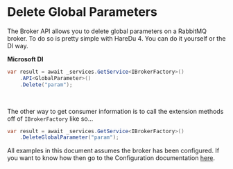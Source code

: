 # Delete Global Parameters

The Broker API allows you to delete global parameters on a RabbitMQ broker. To do so is pretty simple with HareDu 4. You can do it yourself or the DI way.

**Microsoft DI**

```c#
var result = await _services.GetService<IBrokerFactory>()
    .API<GlobalParameter>()
    .Delete("param");
```
<br>

The other way to get consumer information is to call the extension methods off of ```IBrokerFactory``` like so...

```c#
var result = await _services.GetService<IBrokerFactory>()
    .DeleteGlobalParameter("param");
```

All examples in this document assumes the broker has been configured. If you want to know how then go to the Configuration documentation [here](https://github.com/ahives/HareDu3/blob/master/docs/configuration.md).

